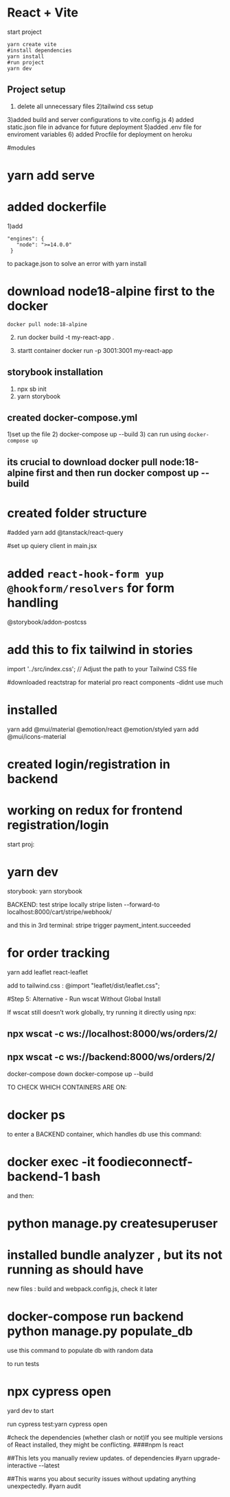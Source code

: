 # React + Vite

start project
 ```
yarn create vite
#install dependencies
yarn install
#run project
yarn dev
 ```

 ## Project setup
 1) delete all unnecessary files
 2)tailwind css setup

 3)added build and server configurations to vite.config.js
 4) added static.json file in advance for future deployment
 5)added .env file for enviroment variables
 6) added Procfile for deployment on heroku

 #modules
 # yarn add serve


 # added dockerfile


 1)add 
 ```
 "engines": {
    "node": ">=14.0.0"
  }
  ```
  to package.json to solve an error with yarn install
  # download node18-alpine first to the docker
  ```docker pull node:18-alpine```

  2) run 
  docker build -t my-react-app .

  3) startt container
  docker run -p 3001:3001 my-react-app

## storybook installation
1)    npx sb init
2)    yarn storybook

## created docker-compose.yml
1)set up the file
2)   docker-compose up --build
3) can run using
 ``` docker-compose up ```
 ## its crucial to download docker pull node:18-alpine first and then run docker compost up --build


<!-- # added lint, prepare scripts to package.json -->
# created folder structure

#added yarn add @tanstack/react-query

#set up quiery client in main.jsx

# added ``` react-hook-form yup @hookform/resolvers ``` for form handling
@storybook/addon-postcss

# add this to fix tailwind in stories
import '../src/index.css'; // Adjust the path to your Tailwind CSS file 

#downloaded 
reactstrap
for material pro react components
-didnt use much
# installed 
yarn add @mui/material @emotion/react @emotion/styled
yarn add @mui/icons-material



# created login/registration in backend

# working on redux for frontend registration/login

start proj: 
# yarn dev
storybook:
yarn storybook


BACKEND:
test stripe locally
stripe listen --forward-to localhost:8000/cart/stripe/webhook/

and this in 3rd terminal: 
stripe trigger payment_intent.succeeded



# for order tracking
yarn add leaflet react-leaflet

add to tailwind.css : @import "leaflet/dist/leaflet.css";



#Step 5: Alternative - Run wscat Without Global Install

If wscat still doesn’t work globally, try running it directly using npx:


## npx wscat -c ws://localhost:8000/ws/orders/2/
## npx wscat -c ws://backend:8000/ws/orders/2/

docker-compose down
docker-compose up --build



TO CHECK WHICH CONTAINERS ARE ON:
# docker ps

to enter a BACKEND container, which handles db use this command:
# docker exec -it foodieconnectf-backend-1 bash



and then:
 # python manage.py createsuperuser


 # installed bundle analyzer , but its not running as should have

 new files : build and webpack.config.js, check it later

 # docker-compose run backend python manage.py populate_db 

 use this command to populate db with random data



 to run tests
 # npx cypress open

 yard dev 
 to start


 run cypress test:yarn cypress open


 #check the dependencies (whether clash or not)If you see multiple versions of React installed, they might be conflicting.
####npm ls react                                   

##This lets you manually review updates. of dependencies
#yarn upgrade-interactive --latest

##This warns you about security issues without updating anything unexpectedly.
#yarn audit